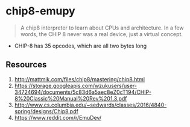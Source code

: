 # chip8-emupy
>A chip8 interpreter to learn about CPUs and architecture. In a few words, the CHIP 8 never was a real device, just a virtual concept. 
- CHIP-8 has 35 opcodes, which are all two bytes long
  
## Resources
1. http://mattmik.com/files/chip8/mastering/chip8.html
2. https://storage.googleapis.com/wzukusers/user-34724694/documents/5c83d6a5aec8eZ0cT194/CHIP-8%20Classic%20Manual%20Rev%201.3.pdf
3. http://www.cs.columbia.edu/~sedwards/classes/2016/4840-spring/designs/Chip8.pdf
4. https://www.reddit.com/r/EmuDev/
